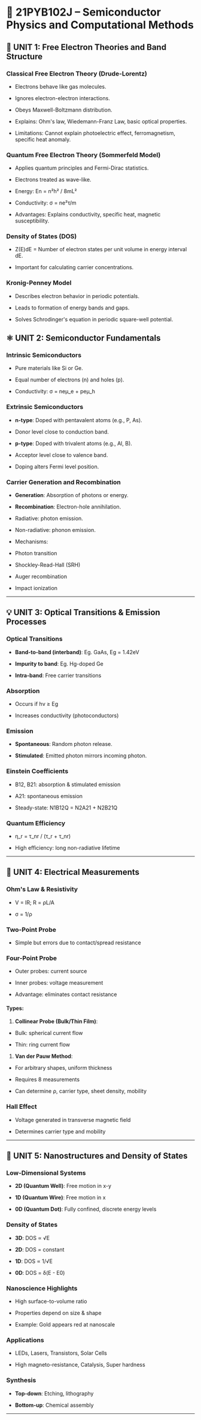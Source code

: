 


# 📘 21PYB102J – Semiconductor Physics and Computational Methods

## 🧩 UNIT 1: Free Electron Theories and Band Structure

### Classical Free Electron Theory (Drude-Lorentz)

- Electrons behave like gas molecules.

- Ignores electron-electron interactions.

- Obeys Maxwell-Boltzmann distribution.

- Explains: Ohm's law, Wiedemann-Franz Law, basic optical properties.

- Limitations: Cannot explain photoelectric effect, ferromagnetism, specific heat anomaly.


### Quantum Free Electron Theory (Sommerfeld Model)

- Applies quantum principles and Fermi-Dirac statistics.

- Electrons treated as wave-like.

- Energy: En = n²h² / 8mL²

- Conductivity: σ = ne²τ/m

- Advantages: Explains conductivity, specific heat, magnetic susceptibility.


### Density of States (DOS)

- Z(E)dE = Number of electron states per unit volume in energy interval dE.

- Important for calculating carrier concentrations.


### Kronig-Penney Model

- Describes electron behavior in periodic potentials.

- Leads to formation of energy bands and gaps.

- Solves Schrodinger's equation in periodic square-well potential.




## ⚛️ UNIT 2: Semiconductor Fundamentals

### Intrinsic Semiconductors

- Pure materials like Si or Ge.

- Equal number of electrons (n) and holes (p).

- Conductivity: σ = neμ_e + peμ_h


### Extrinsic Semiconductors

- **n-type**: Doped with pentavalent atoms (e.g., P, As).

- Donor level close to conduction band.

- **p-type**: Doped with trivalent atoms (e.g., Al, B).

- Acceptor level close to valence band.

- Doping alters Fermi level position.

### Carrier Generation and Recombination

- **Generation**: Absorption of photons or energy.

- **Recombination**: Electron-hole annihilation.

- Radiative: photon emission.

- Non-radiative: phonon emission.

- Mechanisms:

- Photon transition

- Shockley-Read-Hall (SRH)

- Auger recombination

- Impact ionization


---

## 💡 UNIT 3: Optical Transitions & Emission Processes

### Optical Transitions

- **Band-to-band (interband)**: Eg. GaAs, Eg = 1.42eV

- **Impurity to band**: Eg. Hg-doped Ge

- **Intra-band**: Free carrier transitions


### Absorption

- Occurs if hν ≥ Eg

- Increases conductivity (photoconductors)


### Emission

- **Spontaneous**: Random photon release.

- **Stimulated**: Emitted photon mirrors incoming photon.


### Einstein Coefficients

- B12, B21: absorption & stimulated emission

- A21: spontaneous emission

- Steady-state: N1B12Q = N2A21 + N2B21Q


### Quantum Efficiency

- η_r = τ_nr / (τ_r + τ_nr)

- High efficiency: long non-radiative lifetime


---

## 🔌 UNIT 4: Electrical Measurements

### Ohm's Law & Resistivity

- V = IR; R = ρL/A

- σ = 1/ρ


### Two-Point Probe

- Simple but errors due to contact/spread resistance


### Four-Point Probe

- Outer probes: current source

- Inner probes: voltage measurement

- Advantage: eliminates contact resistance


#### Types:

1. **Collinear Probe (Bulk/Thin Film)**:

- Bulk: spherical current flow

- Thin: ring current flow

1. **Van der Pauw Method**:

- For arbitrary shapes, uniform thickness

- Requires 8 measurements

- Can determine ρ, carrier type, sheet density, mobility


### Hall Effect

- Voltage generated in transverse magnetic field

- Determines carrier type and mobility


---

## 🧬 UNIT 5: Nanostructures and Density of States

### Low-Dimensional Systems

- **2D (Quantum Well)**: Free motion in x-y

- **1D (Quantum Wire)**: Free motion in x

- **0D (Quantum Dot)**: Fully confined, discrete energy levels


### Density of States

- **3D**: DOS ∝ √E

- **2D**: DOS = constant

- **1D**: DOS ∝ 1/√E

- **0D**: DOS = δ(E - E0)


### Nanoscience Highlights

- High surface-to-volume ratio

- Properties depend on size & shape

- Example: Gold appears red at nanoscale


### Applications

- LEDs, Lasers, Transistors, Solar Cells

- High magneto-resistance, Catalysis, Super hardness


### Synthesis

- **Top-down**: Etching, lithography

- **Bottom-up**: Chemical assembly


---